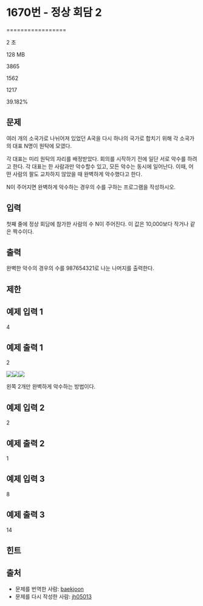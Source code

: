 # 1670번 - 정상 회담 2


=================

2 초

128 MB

3865

1562

1217

39.182%

문제
--

여러 개의 소국가로 나뉘어져 있었던 A국을 다시 하나의 국가로 합치기 위해 각 소국가의 대표 N명이 원탁에 모였다.

각 대표는 미리 원탁의 자리를 배정받았다. 회의를 시작하기 전에 일단 서로 악수를 하려고 한다. 각 대표는 한 사람과만 악수할수 있고, 모든 악수는 동시에 일어난다. 이때, 어떤 사람의 팔도 교차하지 않았을 때 완벽하게 악수했다고 한다.

N이 주어지면 완벽하게 악수하는 경우의 수를 구하는 프로그램을 작성하시오.

입력
--

첫째 줄에 정상 회담에 참가한 사람의 수 N이 주어진다. 이 값은 10,000보다 작거나 같은 짝수이다.

출력
--

완벽한 악수의 경우의 수를 987654321로 나눈 나머지를 출력한다.

제한
--

예제 입력 1
-------

4

예제 출력 1
-------

2

![](https://upload.acmicpc.net/8fe0c414-3dd9-4018-8523-35be0bb37854/-/preview/)![](https://upload.acmicpc.net/a2454031-c2ee-4c75-931d-5d719435b107/-/preview/)![](https://upload.acmicpc.net/37b3ef1d-5a8c-47ff-a34d-d81a43677830/-/preview/)

왼쪽 2개만 완벽하게 악수하는 방법이다.

예제 입력 2
-------

2

예제 출력 2
-------

1

예제 입력 3
-------

8

예제 출력 3
-------

14

힌트
--

출처
--

*   문제를 번역한 사람: [baekjoon](/user/baekjoon)
*   문제를 다시 작성한 사람: [jh05013](/user/jh05013)